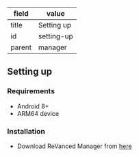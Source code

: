 | field | value |
| --- | --- |
| title | Setting up |
| id | setting-up |
| parent | manager |


## Setting up
### Requirements
- Android 8+
- ARM64 device


### Installation
- Download ReVanced Manager from [here](https://github.com/revanced/revanced-manager/releases/latest)